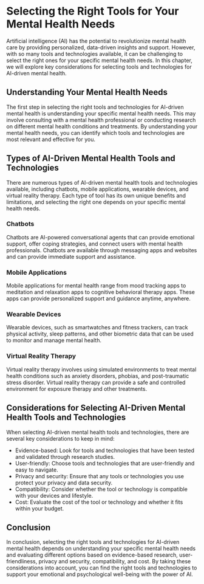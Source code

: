 Selecting the Right Tools for Your Mental Health Needs
=====================================================================================================================

Artificial intelligence (AI) has the potential to revolutionize mental health care by providing personalized, data-driven insights and support. However, with so many tools and technologies available, it can be challenging to select the right ones for your specific mental health needs. In this chapter, we will explore key considerations for selecting tools and technologies for AI-driven mental health.

Understanding Your Mental Health Needs
--------------------------------------

The first step in selecting the right tools and technologies for AI-driven mental health is understanding your specific mental health needs. This may involve consulting with a mental health professional or conducting research on different mental health conditions and treatments. By understanding your mental health needs, you can identify which tools and technologies are most relevant and effective for you.

Types of AI-Driven Mental Health Tools and Technologies
-------------------------------------------------------

There are numerous types of AI-driven mental health tools and technologies available, including chatbots, mobile applications, wearable devices, and virtual reality therapy. Each type of tool has its own unique benefits and limitations, and selecting the right one depends on your specific mental health needs.

### Chatbots

Chatbots are AI-powered conversational agents that can provide emotional support, offer coping strategies, and connect users with mental health professionals. Chatbots are available through messaging apps and websites and can provide immediate support and assistance.

### Mobile Applications

Mobile applications for mental health range from mood tracking apps to meditation and relaxation apps to cognitive behavioral therapy apps. These apps can provide personalized support and guidance anytime, anywhere.

### Wearable Devices

Wearable devices, such as smartwatches and fitness trackers, can track physical activity, sleep patterns, and other biometric data that can be used to monitor and manage mental health.

### Virtual Reality Therapy

Virtual reality therapy involves using simulated environments to treat mental health conditions such as anxiety disorders, phobias, and post-traumatic stress disorder. Virtual reality therapy can provide a safe and controlled environment for exposure therapy and other treatments.

Considerations for Selecting AI-Driven Mental Health Tools and Technologies
---------------------------------------------------------------------------

When selecting AI-driven mental health tools and technologies, there are several key considerations to keep in mind:

* Evidence-based: Look for tools and technologies that have been tested and validated through research studies.
* User-friendly: Choose tools and technologies that are user-friendly and easy to navigate.
* Privacy and security: Ensure that any tools or technologies you use protect your privacy and data security.
* Compatibility: Consider whether the tool or technology is compatible with your devices and lifestyle.
* Cost: Evaluate the cost of the tool or technology and whether it fits within your budget.

Conclusion
----------

In conclusion, selecting the right tools and technologies for AI-driven mental health depends on understanding your specific mental health needs and evaluating different options based on evidence-based research, user-friendliness, privacy and security, compatibility, and cost. By taking these considerations into account, you can find the right tools and technologies to support your emotional and psychological well-being with the power of AI.
